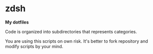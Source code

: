 # zdsh

**My dotfiles**

Code is organized into subdirectories that represents categories.

You are using this scripts on own risk. It's better to fork repository and modify scripts by your mind.
